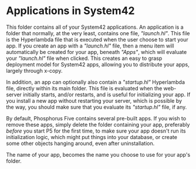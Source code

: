 Applications in System42
========

This folder contains all of your System42 applications. An application is a folder that normally, at the very least,
contains one file, _"launch.hl"_. This file is the Hyperlambda file that is executed when the user choose to start your app.
If you create an app with a _"launch.hl"_ file, then a menu item will automatically be created for your app, beneath _"Apps"_,
which will evaluate your _"launch.hl"_ file when clicked. This creates an easy to grasp deployment model for System42 apps, 
allowing you to distribute your apps, largely through x-copy.

In addition, an app can optionally also contain a _"startup.hl"_ Hyperlambda file, directly within its main folder. This file 
is evaluated when the web-server initially starts, and/or restarts, and is useful for initializing your app. If you install a new
app without restarting your server, which is possible by the way, you should make sure that you evaluate its _"startup.hl"_ file,
if any.

By default, Phosphorus Five contains several pre-built apps. If you wish to remove these apps, simply delete the folder containing 
your app, preferably _before_ you start P5 for the first time, to make sure your app doesn't run its initialization logic, which 
might put things into your database, or create some other objects hanging around, even after uninstallation.

The name of your app, becomes the name you choose to use for your app's folder.
